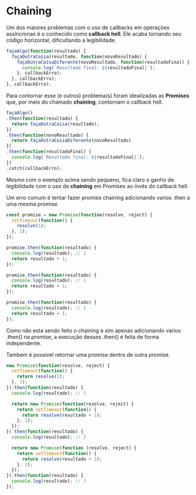 # Chaining

Um dos maiores problemas com o uso de callbacks em operações assíncronas é o conhecido como **callback hell**. Ele acaba tornando seu código horizontal, dificultando a legibilidade.

```javascript
façaAlgo(function(resultado) {
  façaOutraCoisa(resultado, function(novoResultado) {
    façaOutraCoisaDiferente(novoResultado, function(resultadoFinal) {
      console.log(`Resultado final: ${resultadoFinal}`);
    }, callbackErro);
  }, callbackErro);
}, callbackErro);
```

Para contornar esse \(e outros\) problema\(s\) foram idealizadas as **Promises** que, por meio do chamado **chaining**, contornam o callback hell.

```javascript
façaAlgo()
.then(function(resultado) {
  return façaOutraCoisa(resultado);
})
.then(function(novoResultado) {
  return façaOutraCoisaDiferente(novoResultado)
})
.then(function(resultadoFinal) {
  console.log(`Resultado final: ${resultadoFinal}`);
})
.catch(callbackErro);
```

Mesmo com o exemplo acima sendo pequeno, fica claro o ganho de legibilidade com o uso de **chaining** em Promises ao invés do callback hell.

Um erro comum é tentar fazer promise chaining adicionando varios .then a uma mesma promise.

```javascript
const promise = new Promise(function(resolve, reject) {
  setTimeout(function() {
    resolve(1);
  }, 1);
});

promise.then(function(resultado) {
  console.log(resultado); // 1
  return resultado + 1;
});

promise.then(function(resultado) {
  console.log(resultado); // 1
  return resultado + 1;
});

promise.then(function(resultado) {
  console.log(resultado); // 1
  return resultado + 1;
});
```

Como não esta sendo feito o chaining e sim apenas adicionando varios .then\(\) na promise, a execução desses .then\(\) é feita de forma independente.

Tambem é possivel retornar uma promise dentro de outra promise.

```javascript
new Promise(function(resolve, reject) {
  setTimeout(function() {
    return resolve(1);
  }, 1);
}).then(function(resultado) {
  console.log(resultado); // 1

  return new Promise(function(resolve, reject) {
    return setTimeout(function() {
      return resolve(resultado + 1);
    }, 1);
  });
}).then(function(resultado) {
  console.log(resultado); // 2

  return new Promise(function (resolve, reject) {
    return setTimeout(function() {
      return resolve(resultado + 1);
    }, 1);
  });
}).then(function(resultado) {
  console.log(resultado); // 3
});
```


